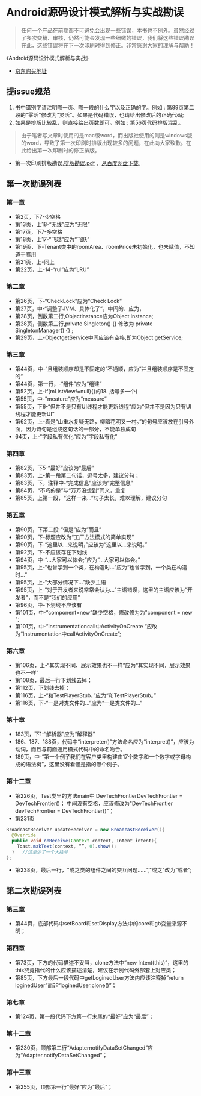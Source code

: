 # Android源码设计模式解析与实战勘误

>任何一个产品在前期都不可避免会出现一些错误，本书也不例外。虽然经过了多次交稿、审核，仍然可能会发现一些细微的错误，我们将这些错误勘误在此，这些错误将在下一次印刷时得到修正。非常感谢大家的理解与帮助！

《Android源码设计模式解析与实战》

* [京东购买地址](http://item.jd.com/11793928.html) 


## 提issue规范

1. 书中错别字请注明哪一页、哪一段的什么字以及正确的字。例如 : 第89页第二段的"零活"修改为“灵活”。如果是代码错误，也请给出修改后的正确代码;
2. 如果是排版比较乱，则直接给出页数即可。例如 : 第56页代码排版混乱。

> 由于笔者写文章时使用的是mac版word，而出版社使用的则是windows版的word，导致了第一次印刷时排版出现较多的问题，在此向大家致歉。在此给出第一次印刷时的修正排版。
> 
* 第一次印刷排版勘误,[排版勘误.pdf](排版勘误.pdf) ，[从百度网盘下载](http://pan.baidu.com/s/1c00npXQ)。

## 第一次勘误列表

### 第一章
* 第2页，下7-少空格
* 第13页，上18-“无线”应为“无限”
* 第17页，下7-多空格
* 第18页，上17-“飞越”应为“飞跃”
* 第19页，下-Tenant类中的roomArea、roomPrice未初始化，也未赋值，不知道干嘛用
* 第21页，上-同上
* 第22页，上-14-“rul”应为“LRU”

### 第二章
* 第26页，下-“CheckLock”应为“Check Lock”
* 第27页，中-“调整了JVM、具体化了“，中间的、应为，
* 第28页，倒数第二行,Objectinstance应为Object instance;
* 第28页，倒数第三行,private Singleton() {} 修改为 private SingletonManager() {} ;
* 第29页，上-ObjectgetService中间应该有空格,即为Object getService;

### 第三章
* 第44页，中-“且组装顺序却是不固定的”不通顺，应为“并且组装顺序是不固定的“
* 第44页，第一行，-“组件”应为“组建”
* 第52页，上-if(mListView!=null){}的18. 括号多一个}
* 第55页，中-"meature"应为“measure”
* 第55页，下6-“但并不是只有UI线程才能更新线程”应为“但并不是因为只有UI线程才能更新UI”
* 第62页，上-真是“山重水复疑无路，柳暗花明又一村。”的句号应该放在引号外面，因为诗句是组成这句话的一部分，不能单独成句
* 64页，上-“字段私有优化”应为“字段私有化”

### 第四章
* 第82页，下5-“最好”应该为“最后”
* 第83页，上-第一段第二句话，逗号太多，建议分句；
* 第83页，下，注释中-“完成信息”应该为“完整信息”
* 第84页，“不巧的是”与“万万没想到”同义，重复
* 第85页，上第一段，“这样一来...”句子太长，难以理解，建议分句

### 第五章
* 第90页，下第二段-“但是”应为“而且”
* 第90页，下-标题应改为“工厂方法模式的简单实现”
* 第90页，下-“这里以...来说明，”应该为“这里以...来说明。”
* 第92页，下-不应该存在下划线
* 第94页，中-“...大家可以体会;”应为“...大家可以体会。”
* 第95页，上-“也曾学到一个类，在构造时...”应为“也曾学到，一个类在构造时...”
* 第95页，上-“大部分情况下...”缺少主语
* 第95页，上-“对于开发者来说常常会认为...”主语错误，这里的主语应该为“开发者”，而不是“我们的应用”
* 第96页，中-下划线不应该有
* 第101页，中-“component=new”缺少空格，修改修为为"component = new ";
* 第101页，中-“Instrumentationcall中ActivityOnCreate “应改为“Instrumentation中callActivityOnCreate”;

### 第六章
* 第106页，上-“其实现不同、展示效果也不一样”应为“其实现不同，展示效果也不一样”
* 第108页，最后一行下划线去掉；
* 第112页，下划线去掉；
* 第116页，上-“和TestPlayerStub，”应为“和TestPlayerStub。”
* 第116页，下-“一是对类文件的...”应为“一是类文件的...”

### 第十章
* 183页，下1-“解析器”应为“解释器”
* 186、187、188页，代码中“interpreter()”方法命名应为“interpret()”，应该为动词，而且与前面通用模式代码中的命名吻合。
* 189页，中-“第一个例子我们在客户类里构建由17个数字和一个数字或字母构成的语法树”，这里没有看懂是指的哪个例子。

### 第十二章
* 第226页，Test类里的方法main中 DevTechFrontierDevTechFrontier = DevTechFrontier()； 中间没有空格，应该修改为"DevTechFrontier devTechFrontier = DevTechFrontier()"；
* 第231页 
```java
BroadcastReceiver updateReceiver = new BroadcastReceiver(){
  @Override
  public void onReceive(Context context, Intent intent){
    Toast.makText(context, “”, 0).show();
  }   //这里少了一个大括号
};
```
* 第238页，最后一行，"或之类的组件之间的交互问题……","或之"改为“或者”;

## 第二次勘误列表
### 第三章
* 第44页，底部代码中setBoard和setDisplay方法中的core和gb变量来源不明；

### 第四章
* 第73页，下方的代码描述不妥当，clone方法中“new Intent(this)”，这里的this究竟指代的什么应该描述清楚，建议在示例代码外部套上对应类；
* 第85页，下方最后一段代码中getLoginedUser方法内应该注释掉“return loginedUser”而非“loginedUser.clone()”；

### 第七章
* 第124页，第一段代码下方第一行末尾的“最好”应为“最后”；

### 第十二章
* 第230页，顶部第二行“AdapternotifyDataSetChanged”应为“Adapter.notifyDataSetChanged”；

### 第十三章
* 第255页，顶部第一行“最好”应为“最后”；
